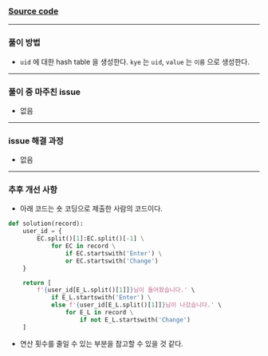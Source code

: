 
### [Source code](./오픈채팅방.py)

---

### 풀이 방법

- `uid` 에 대한 hash table 을 생성한다. `kye` 는 `uid`, `value` 는 `이름` 으로 생성한다.

---

### 풀이 중 마주친 issue

- 없음

---

### issue 해결 과정

- 없음

---

### 추후 개선 사항

- 아래 코드는 숏 코딩으로 제출한 사람의 코드이다.

```python
def solution(record):
    user_id = {
        EC.split()[1]:EC.split()[-1] \
            for EC in record \
                if EC.startswith('Enter') \
                or EC.startswith('Change')
    }

    return [
        f'{user_id[E_L.split()[1]]}님이 들어왔습니다.' \
            if E_L.startswith('Enter') \
            else f'{user_id[E_L.split()[1]]}님이 나갔습니다.' \
                for E_L in record \
                    if not E_L.startswith('Change')
    ]
```

- 연산 횟수를 줄일 수 있는 부분을 참고할 수 있을 것 같다.
